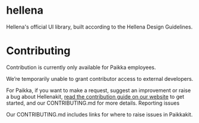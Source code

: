 # hellena
Hellena's official UI library, built according to the Hellena Design Guidelines.


# Contributing

Contribution is currently only available for Paikka employees.

We’re temporarily unable to grant contributor access to external developers.

For Paikka, if you want to make a request, suggest an improvement or raise a bug about Hellenakit, [read the contribution guide on our website](https://hellena.paikka.dev) to get started, and our CONTRIBUTING.md for more details.
Reporting issues

Our CONTRIBUTING.md includes links for where to raise issues in Paikkakit.

